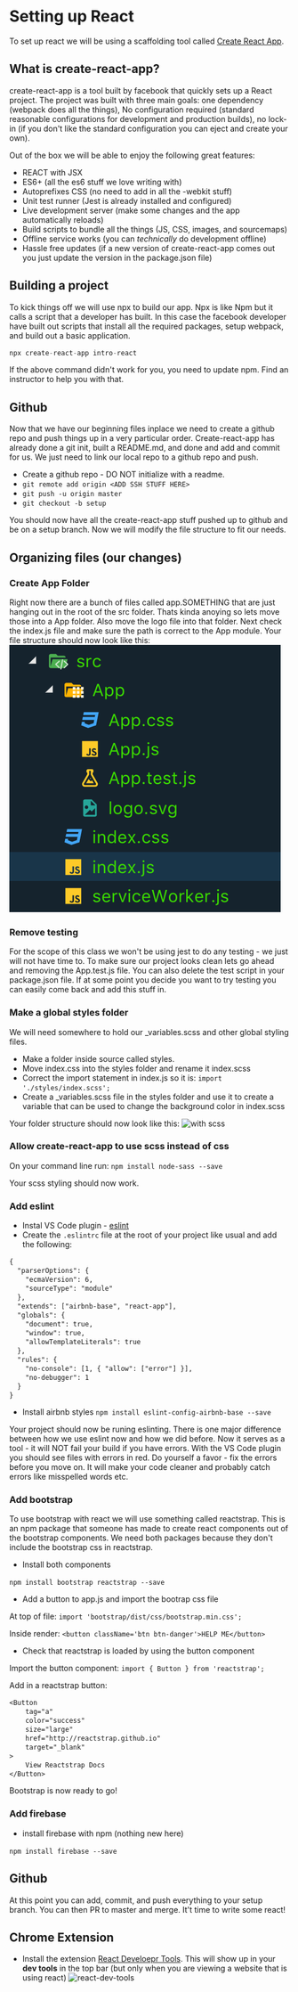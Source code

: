 # Setting up React
To set up react we will be using a scaffolding tool called [Create React App](https://github.com/facebook/create-react-app).

## What is create-react-app?
create-react-app is a tool built by facebook that quickly sets up a React project.  The project was built with three main goals: one dependency (webpack does all the things), No configuration required (standard reasonable configurations for development and production builds), no lock-in (if you don't like the standard configuration you can eject and create your own).

Out of the box we will be able to enjoy the following great features:
* REACT with JSX
* ES6+ (all the es6 stuff we love writing with)
* Autoprefixes CSS (no need to add in all the -webkit stuff)
* Unit test runner (Jest is already installed and configured)
* Live development server (make some changes and the app automatically reloads)
* Build scripts to bundle all the things (JS, CSS, images, and sourcemaps)
* Offline service works (you can *technically* do development offline)
* Hassle free updates (if a new version of create-react-app comes out you just update the version in the package.json file)

## Building a project
To kick things off we will use npx to build our app.  Npx is like Npm but it calls a script that a developer has built.  In this case the facebook developer have built out scripts that install all the required packages, setup webpack, and build out a basic application.
```js
npx create-react-app intro-react
```

If the above command didn't work for you, you need to update npm.  Find an instructor to help you with that.

## Github
Now that we have our beginning files inplace we need to create a github repo and push things up in a very particular order.  Create-react-app has already done a git init, built a README.md, and done and add and commit for us.  We just need to link our local repo to a github repo and push.
* Create a github repo - DO NOT initialize with a readme.
* `git remote add origin <ADD SSH STUFF HERE>`
* `git push -u origin master`
* `git checkout -b setup`

You should now have all the create-react-app stuff pushed up to github and be on a setup branch.  Now we will modify the file structure to fit our needs.

## Organizing files (our changes)
### Create App Folder

Right now there are a bunch of files called app.SOMETHING that are just hanging out in the root of the src folder.  Thats kinda anoying so lets move those into a App folder. Also move the logo file into that folder.   Next check the index.js file and make sure the path is correct to the App module. Your file structure should now look like this:
![initial file structure](../images/setup_move_app.png)

### Remove testing

For the scope of this class we won't be using jest to do any testing - we just will not have time to.  To make sure our project looks clean lets go ahead and removing the App.test.js file.  You can also delete the test script in your package.json file.  If at some point you decide you want to try testing you can easily come back and add this stuff in.

### Make a global styles folder

We will need somewhere to hold our _variables.scss and other global styling files.
* Make a folder inside source called styles.
* Move index.css into the styles folder and rename it index.scss
* Correct the import statement in index.js so it is:
```import './styles/index.scss';```
* Create a _variables.scss file in the styles folder and use it to create a variable that can be used to change the background color in index.scss

Your folder structure should now look like this:
![with scss](../images/setup_scss.png)

### Allow create-react-app to use scss instead of css
On your command line run:
```npm install node-sass --save```

Your scss styling should now work.

### Add eslint
* Instal VS Code plugin - [eslint](https://marketplace.visualstudio.com/items?itemName=dbaeumer.vscode-eslint)
* Create the `.eslintrc` file at the root of your project like usual and add the following:
```
{
  "parserOptions": {
    "ecmaVersion": 6,
    "sourceType": "module"
  },
  "extends": ["airbnb-base", "react-app"],
  "globals": {
    "document": true,
    "window": true,
    "allowTemplateLiterals": true
  },
  "rules": {
    "no-console": [1, { "allow": ["error"] }],
    "no-debugger": 1
  }
}
```

* Install airbnb styles
`npm install eslint-config-airbnb-base --save`

Your project should now be runing eslinting.  There is one major difference between how we use eslint now and how we did before.  Now it serves as a tool - it will NOT fail your build if you have errors.  With the VS Code plugin you should see files with errors in red.  Do yourself a favor - fix the errors before you move on.  It will make your code cleaner and probably catch errors like misspelled words etc.

### Add bootstrap
To use bootstrap with react we will use something called reactstrap.  This is an npm package that someone has made to create react components out of the bootstrap components.  We need both packages because they don't include the bootstrap css in reactstrap.
* Install both components

`npm install bootstrap reactstrap --save`
* Add a button to app.js and import the bootrap css file

At top of file: `import 'bootstrap/dist/css/bootstrap.min.css';`

Inside render: `<button className='btn btn-danger'>HELP ME</button>`

* Check that reactstrap is loaded by using the button component

Import the button component:  `import { Button } from 'reactstrap';`

Add in a reactstrap button:
```
<Button
    tag="a"
    color="success"
    size="large"
    href="http://reactstrap.github.io"
    target="_blank"
>
    View Reactstrap Docs
</Button>
```

Bootstrap is now ready to go!

### Add firebase
* install firebase with npm (nothing new here)

`npm install firebase --save`

## Github
At this  point you can add, commit, and push everything to your setup branch.  You can then PR to master and merge.  It't time to write some react!

## Chrome Extension
- Install the extension [React Develoepr Tools](https://chrome.google.com/webstore/detail/react-developer-tools/fmkadmapgofadopljbjfkapdkoienihi?hl=en). This will show up in your **dev tools** in the top bar (but only when you are viewing a website that is using react)
![react-dev-tools](../images/react-dev-tools.png)
